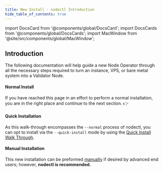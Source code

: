 ```yaml
---
title: New Install - nodectl Introduction
hide_table_of_contents: true
---
```

<intro-end />

import DocsCard from '@components/global/DocsCard';
import DocsCards from '@components/global/DocsCards';
import MacWindow from '@site/src/components/global/MacWindow';

<head>
  <title>MainNet 2.0 Automation with nodectl</title>
  <meta
    name="description"
    content="nodectl installation of new Node - Introduction"
  />
</head>

## Introduction

The following documentation will help guide a new Node Operator through all the necessary steps required to turn an instance, VPS, or bare metal system into a Validator Node.


#### Normal Install

If you have reached this page in an effort to perform a normal installation, you are in the right place and continue to the next section. 👉

#### Quick Installation

As this walk-through encompasses the `--normal` process of nodectl, you can opt to install via the `--quick-install` mode by using the [Quick Install Walk Through](/validate/automated/quickInstall/nodectlQInstallIntro).

#### Manual Installation

This new installation can be preformed [manually](/validate/manual/manual-install-getting-started) if desired by advanced end users; however, **nodectl is recommended.**
